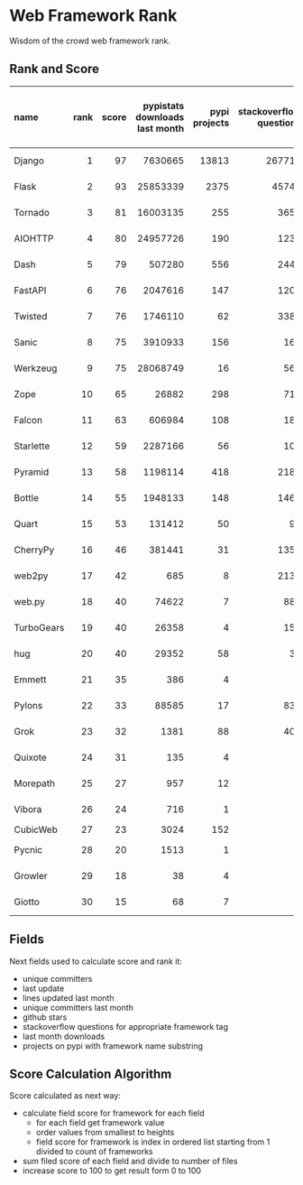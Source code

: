 # Web Framework Rank
Wisdom of the crowd web framework rank.

## Rank and Score
name | rank | score | pypistats downloads last month | pypi projects | stackoverflow questions | github stars | repo unique committers | repo changed lines last month | repo unique committers last month | repo last commit
:--- | ---: | ---: | ---: | ---: | ---: | ---: | ---: | ---: | ---: | ---:
Django | 1 | 97 | 7630665 | 13813 | 267715 | 57786 | 2509 | 3914 | 40 | 2021-06-04
Flask | 2 | 93 | 25853339 | 2375 | 45740 | 55622 | 739 | 3426 | 16 | 2021-06-02
Tornado | 3 | 81 | 16003135 | 255 | 3659 | 20017 | 426 | 124 | 3 | 2021-05-30
AIOHTTP | 4 | 80 | 24957726 | 190 | 1231 | 11261 | 608 | 258 | 5 | 2021-05-31
Dash | 5 | 79 | 507280 | 556 | 2443 | 14626 | 93 | 77013 | 7 | 2021-06-03
FastAPI | 6 | 76 | 2047616 | 147 | 1200 | 31769 | 230 | 3659 | 7 | 2021-05-26
Twisted | 7 | 76 | 1746110 | 62 | 3386 | 4271 | 262 | 14377 | 7 | 2021-06-01
Sanic | 8 | 75 | 3910933 | 156 | 165 | 15024 | 321 | 1083 | 2 | 2021-06-04
Werkzeug | 9 | 75 | 28068749 | 16 | 561 | 5741 | 428 | 3090 | 8 | 2021-06-01
Zope | 10 | 65 | 26882 | 298 | 715 | 263 | 171 | 1708 | 5 | 2021-06-04
Falcon | 11 | 63 | 606984 | 108 | 182 | 8415 | 178 | 356 | 3 | 2021-05-26
Starlette | 12 | 59 | 2287166 | 56 | 100 | 5599 | 160 | 99 | 4 | 2021-05-27
Pyramid | 13 | 58 | 1198114 | 418 | 2189 | 3562 | 354 | 0 | 0 | 2021-03-15
Bottle | 14 | 55 | 1948133 | 148 | 1467 | 7271 | 220 | 0 | 0 | 2021-01-01
Quart | 15 | 53 | 131412 | 50 | 93 | 903 | 58 | 559 | 2 | 2021-06-01
CherryPy | 16 | 46 | 381441 | 31 | 1352 | 1405 | 139 | 0 | 0 | 2021-05-03
web2py | 17 | 42 | 685 | 8 | 2132 | 1946 | 262 | 0 | 0 | 2021-03-03
web.py | 18 | 40 | 74622 | 7 | 886 | 5568 | 88 | 0 | 0 | 2021-03-03
TurboGears | 19 | 40 | 26358 | 4 | 153 | 760 | 35 | 23 | 1 | 2021-05-26
hug | 20 | 40 | 29352 | 58 | 34 | 6502 | 123 | 0 | 0 | 2020-08-10
Emmett | 21 | 35 | 386 | 4 | 0 | 659 | 21 | 40 | 1 | 2021-06-01
Pylons | 22 | 33 | 88585 | 17 | 834 | 212 | 36 | 0 | 0 | 2018-01-12
Grok | 23 | 32 | 1381 | 88 | 407 | 18 | 40 | 0 | 0 | 2020-09-02
Quixote | 24 | 31 | 135 | 4 | 0 | 70 | 6 | 14 | 2 | 2021-06-01
Morepath | 25 | 27 | 957 | 12 | 0 | 387 | 27 | 0 | 0 | 2021-04-18
Vibora | 26 | 24 | 716 | 1 | 0 | 5718 | 27 | 0 | 0 | 2019-02-11
CubicWeb | 27 | 23 | 3024 | 152 | 0 | 0 | 0 | 0 | 0 | 
Pycnic | 28 | 20 | 1513 | 1 | 0 | 156 | 10 | 0 | 0 | 2021-02-16
Growler | 29 | 18 | 38 | 4 | 0 | 684 | 6 | 0 | 0 | 2020-03-08
Giotto | 30 | 15 | 68 | 7 | 0 | 54 | 3 | 0 | 0 | 2013-10-07

## Fields
Next fields used to calculate score and rank it:
- unique committers
- last update
- lines updated last month
- unique committers last month
- github stars
- stackoverflow questions for appropriate framework tag
- last month downloads
- projects on pypi with framework name substring

## Score Calculation Algorithm
Score calculated as next way:
- calculate field score for framework for each field
  - for each field get framework value
  - order values from smallest to heights
  - field score for framework is index in ordered list starting from 1 divided to count of frameworks
- sum filed score of each field and divide to number of files
- increase score to 100 to get result form 0 to 100
